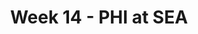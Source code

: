 ---
layout: game
title: Week 14 - PHI at SEA
season: 2002
game_id: 2002_14_PHI_SEA
away_team: PHI
home_team: SEA
---